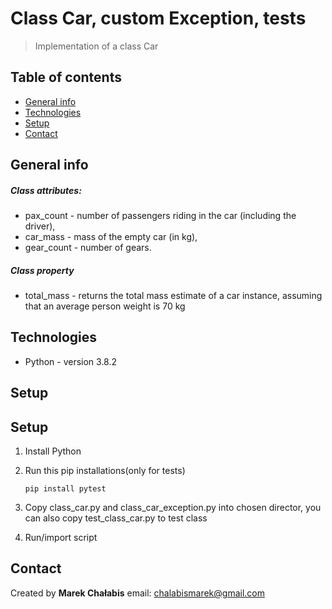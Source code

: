 # Class Car, custom Exception, tests

> Implementation of a class Car

## Table of contents

- [General info](#general-info)
- [Technologies](#technologies)
- [Setup](#setup)
- [Contact](#contact)

## General info

##### Class attributes:

- pax_count - number of passengers riding in the car (including the driver),
- car_mass - mass of the empty car (in kg),
- gear_count - number of gears.

##### Class property

- total_mass - returns the total mass estimate of a car instance, assuming that an average person weight is 70 kg

## Technologies

- Python - version 3.8.2

## Setup

## Setup

1.  Install Python

2.  Run this pip installations(only for tests)

        pip install pytest

3.  Copy class_car.py and class_car_exception.py into chosen director, you can also copy test_class_car.py to test class

4.  Run/import script

## Contact

Created by <b>Marek Chałabis</b> email: chalabismarek@gmail.com

